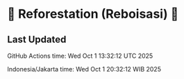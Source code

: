 
# 🌳 Reforestation (Reboisasi) 🌲

## Last Updated

GitHub Actions time: Wed Oct  1 13:32:12 UTC 2025

Indonesia/Jakarta time: Wed Oct  1 20:32:12 WIB 2025
